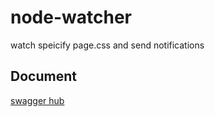 # node-watcher
watch speicify page.css and send notifications

## Document
[swagger hub](https://app.swaggerhub.com/apis-docs/xiantank/watcher/)
